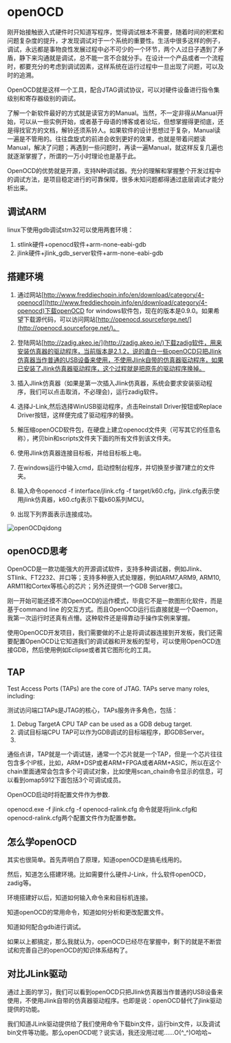 # openOCD

刚开始接触嵌入式硬件时只知道写程序，觉得调试根本不需要，随着时间的积累和问题复杂度的提升，才发现调试对于一个系统的重要性。生活中很多这样的例子，调试，永远都是事物良性发展过程中必不可少的一个环节，两个人过日子遇到了矛盾，静下来沟通就是调试，总不能一言不合就分手。在设计一个产品或者一个流程时，都要充分的考虑到调试因素，这样系统在运行过程中一旦出现了问题，可以及时的追溯。

OpenOCD就是这样一个工具，配合JTAG调试协议，可以对硬件设备进行指令集级别和寄存器级别的调试。

了解一个新软件最好的方式就是读官方的Manual。当然，不一定非得从Manual开始，可以从一些实例开始，或者基于母语的博客或者论坛，但想掌握得更彻底，还是得找官方的文档，解铃还须系铃人。如果软件的设计思想过于复杂，Manual读一遍是不管用的。往往盘旋式的前进会收到更好的效果，也就是带着问题读Manual，解决了问题；再遇到一些问题时，再读一遍Manual，就这样反复几遍也就逐渐掌握了，所谓的一万小时理论也是基于此。

OpenOCD的优势就是开源，支持N种调试器。充分的理解和掌握整个开发过程中的调试方法，是项目稳定进行的可靠保障，很多未知问题都得通过底层调试才能分析出来。

## 调试ARM

linux下使用gdb调试stm32可以使用两套环境：

1. stlink硬件+openocd软件+arm-none-eabi-gdb
2. jlink硬件+jlink_gdb_server软件+arm-none-eabi-gdb

## 搭建环境

1. 通过网站[http://www.freddiechopin.info/en/download/category/4-openocd](http://www.freddiechopin.info/en/download/category/4-openocd)下载openOCD for windows软件包，现在的版本是0.9.0。如果希望下载源代码，可以访问网站[http://openocd.sourceforge.net/](http://openocd.sourceforge.net/)。
2. 登陆网站[http://zadig.akeo.ie/](http://zadig.akeo.ie/)下载zadig软件，用来安装仿真器的驱动程序，当前版本是2.1.2，说的直白一些openOCD只把Jlink仿真器当作普通的USB设备来使用，不使用Jlink自带的仿真器驱动程序，如果已安装了Jlink仿真器驱动程序，这个过程就是把原先的驱动程序换掉。


3. 插入Jlink仿真器（如果是第一次插入Jlink仿真器，系统会要求安装驱动程序，我们可以点击取消，不必理会)，运行zadig软件。
4. 选择J-Link,然后选择WinUSB驱动程序，点击Reinstall Driver按钮或Replace Driver按钮，这样便完成了驱动程序的替换。
5. 解压缩openOCD软件包，在硬盘上建立openocd文件夹（可写其它的任意名称），拷贝bin和scripts文件夹下面的所有文件到该文件夹。
6. 使用Jlink仿真器连接目标板，并给目标板上电。
7. 在windows运行中输入cmd，启动控制台程序，并切换至步骤7建立的文件夹。
8. 输入命令openocd -f interface/jlink.cfg -f target/k60.cfg，jlink.cfg表示使用jlink仿真器，k60.cfg表示下载k60系列MCU。
9. 出现下列界面表示连接成功。

![openOCDqidong](F:\gitHub\zaji\pic\openOCDqidong.png)

## openOCD思考

OpenOCD是一款功能强大的开源调试软件，支持多种调试器，例如Jlink、STlink、FT2232、并口等；支持多种嵌入式处理器，例如ARM7,ARM9, ARM10, ARM11和Cortex等核心的芯片；另外还提供一个GDB Server接口。

刚一开始可能还摸不清OpenOCD的运作模式，毕竟它不是一款图形化软件，而是基于command line 的交互方式。而且OpenOCD运行后直接就是一个Daemon，我第一次运行时还真有点懵。这种软件还是得靠动手操作实例来掌握。

使用OpenOCD开发项目，我们需要做的不止是将调试器连接到开发板，我们还需要配置OpenOCD让它知道我们的调试器和开发板的型号，可以使用OpenOCD连接GDB，然后使用例如Eclipse或者其它图形化的工具。

## TAP

Test Access Ports (TAPs) are the core of JTAG. TAPs serve many roles, including:

测试访问端口TAPs是JTAG的核心，TAPs服务许多角色，包括：

1. Debug TargetA CPU TAP can be used as a GDB debug target.
2. 调试目标端CPU TAP可以作为GDB调试的目标端程序，即GDBServer。
3. ​



通俗点讲，TAP就是一个调试链，通常一个芯片就是一个TAP，但是一个芯片往往包含多个IP核，比如，ARM+DSP或者ARM+FPGA或者ARM+ASIC，所以在这个chain里面通常会包含多个可调试对象，比如使用scan_chain命令显示的信息，可以看到omap5912下面包括3个可调试成员。

OpenOCD启动时将配置文件作为参数.

openocd.exe -f jlink.cfg -f openocd-ralink.cfg 命令就是将jlink.cfg和openocd-ralink.cfg两个配置文件作为配置参数。

## 怎么学openOCD

其实也很简单。首先弄明白了原理，知道openOCD是搞毛线用的。

然后，知道怎么搭建环境。比如需要什么硬件J-Link，什么软件openOCD，zadig等。

环境搭建好以后，知道如何输入命令来和目标机连接。

知道openOCD的常用命令，知道如何分析和更改配置文件。

知道如何配合gdb进行调试。

如果以上都搞定，那么我就认为，openOCD已经尽在掌握中，剩下的就是不断尝试和完善自己的openOCD的知识体系结构了。

## 对比JLink驱动

通过上面的学习，我们可以看到openOCD只把Jlink仿真器当作普通的USB设备来使用，不使用Jlink自带的仿真器驱动程序。也即是说：openOCD替代了jlink驱动提供的功能。

我们知道JLink驱动提供给了我们使用命令下载bin文件，运行bin文件，以及调试bin文件等功能。那么openOCD呢？说实话，我还没用过呢......O(^_^)O哈哈~





















































